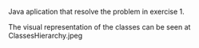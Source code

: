 Java aplication that resolve the problem in exercise 1.

The visual representation of the classes can be seen at ClassesHierarchy.jpeg 
